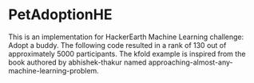 # PetAdoptionHE
This is an implementation for HackerEarth Machine Learning challenge: Adopt a buddy. The following code resulted in a rank of 130 out of approximately 5000 participants.
The kfold example is inspired from the book authored by abhishek-thakur named approaching-almost-any-machine-learning-problem.

